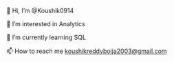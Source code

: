 👋 Hi, I’m @Koushik0914

👀 I’m interested in Analytics

🌱 I’m currently learning SQL

📫 How to reach me koushikreddybojja2003@gmail.com

<!---
Koushik0914/Koushik0914 is a ✨ special ✨ repository because its `README.md` (this file) appears on your GitHub profile.
You can click the Preview link to take a look at your changes.
--->

